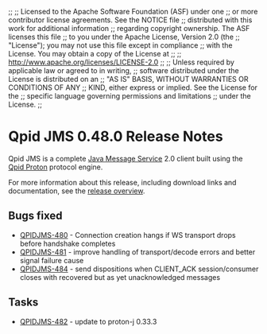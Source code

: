 ;;
;; Licensed to the Apache Software Foundation (ASF) under one
;; or more contributor license agreements.  See the NOTICE file
;; distributed with this work for additional information
;; regarding copyright ownership.  The ASF licenses this file
;; to you under the Apache License, Version 2.0 (the
;; "License"); you may not use this file except in compliance
;; with the License.  You may obtain a copy of the License at
;; 
;;   http://www.apache.org/licenses/LICENSE-2.0
;; 
;; Unless required by applicable law or agreed to in writing,
;; software distributed under the License is distributed on an
;; "AS IS" BASIS, WITHOUT WARRANTIES OR CONDITIONS OF ANY
;; KIND, either express or implied.  See the License for the
;; specific language governing permissions and limitations
;; under the License.
;;

# Qpid JMS 0.48.0 Release Notes

Qpid JMS is a complete [Java Message Service][jms] 2.0 client built
using the [Qpid Proton]({{site_url}}/proton/index.html) protocol
engine.

For more information about this release, including download links and
documentation, see the [release overview](index.html).

[jms]: http://en.wikipedia.org/wiki/Java_Message_Service


## Bugs fixed

 - [QPIDJMS-480](https://issues.apache.org/jira/browse/QPIDJMS-480) - Connection creation hangs if WS transport drops before handshake completes
 - [QPIDJMS-481](https://issues.apache.org/jira/browse/QPIDJMS-481) - improve handling of transport/decode errors and better signal failure cause
 - [QPIDJMS-484](https://issues.apache.org/jira/browse/QPIDJMS-484) - send dispositions when CLIENT_ACK session/consumer closes with recovered but as yet unacknowledged messages

## Tasks

 - [QPIDJMS-482](https://issues.apache.org/jira/browse/QPIDJMS-482) - update to proton-j 0.33.3